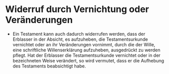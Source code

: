 # Widerruf durch Vernichtung oder Veränderungen

- Ein Testament kann auch dadurch widerrufen werden, dass der Erblasser in der Absicht, es aufzuheben, die Testamentsurkunde vernichtet oder an ihr Veränderungen vornimmt, durch die der Wille, eine schriftliche Willenserklärung aufzuheben, ausgedrückt zu werden pflegt. Hat der Erblasser die Testamentsurkunde vernichtet oder in der bezeichneten Weise verändert, so wird vermutet, dass er die Aufhebung des Testaments beabsichtigt habe.

